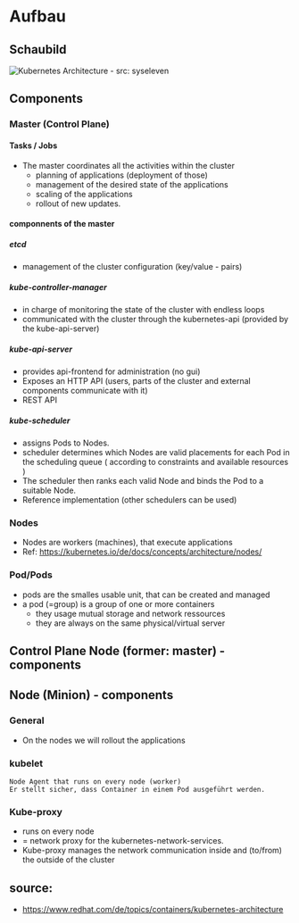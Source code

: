 # Aufbau 

## Schaubild 

![Kubernetes Architecture - src: syseleven](https://www.syseleven.de/wp-content/uploads/2020/11/syseleven-webiste-loesungen-kubernetes-modell-800x400-web.jpg)

## Components

### Master (Control Plane)

#### Tasks / Jobs

  * The master coordinates all the activities within the cluster
    * planning of applications (deployment of those)
    * management of the desired state of the applications
    * scaling of the applications 
    * rollout of new updates.

#### componnents of the master 

##### etcd

  * management of the cluster configuration (key/value - pairs) 
  
##### kube-controller-manager  
  
  * in charge of monitoring the state of the cluster with endless loops 
  * communicated with the cluster through the kubernetes-api (provided by the kube-api-server)

##### kube-api-server 

  * provides api-frontend for administration (no gui)
  * Exposes an HTTP API (users, parts of the cluster and external components communicate with it)
  * REST API
 
##### kube-scheduler 

  * assigns Pods to Nodes. 
  * scheduler determines which Nodes are valid placements for each Pod in the scheduling queue 
    ( according to constraints and available resources )
  * The scheduler then ranks each valid Node and binds the Pod to a suitable Node. 
  * Reference implementation (other schedulers can be used)
 
### Nodes  

  * Nodes are workers (machines), that execute applications 
  * Ref: https://kubernetes.io/de/docs/concepts/architecture/nodes/

### Pod/Pods 

  * pods are the smalles usable unit, that can be created and managed 
  * a pod (=group) is a group of one or more containers
    * they usage mutual storage and network ressources   
    * they are always on the same physical/virtual server  
    
## Control Plane Node (former: master) - components 

## Node (Minion) - components 

### General 

  * On the nodes we will rollout the applications

### kubelet

```
Node Agent that runs on every node (worker) 
Er stellt sicher, dass Container in einem Pod ausgeführt werden.
```

### Kube-proxy 

  * runs on every node  
  * = network proxy for the kubernetes-network-services.
  * Kube-proxy manages the network communication inside and (to/from) the outside of the cluster
 
## source: 

  * https://www.redhat.com/de/topics/containers/kubernetes-architecture

